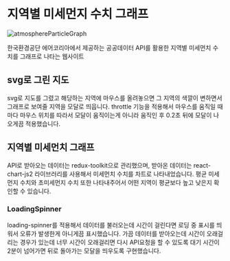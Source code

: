 # 지역별 미세먼지 수치 그래프

![atmosphereParticleGraph](https://user-images.githubusercontent.com/81218474/187145057-a2680b47-c9aa-4372-80d4-e0b2030f21dd.gif)


한국환경공단 에어코리아에서 제공하는 공공데이터 API를 활용한 지역별 미세먼치 수치를 그래프로 나타는 웹사이트

## svg로 그린 지도

svg로 지도를 그렸고 해당하는 지역에 마우스를 올려놓으면 그 지역의 색깔이 변하면서 그래프로 보여줄 지역을 모달로 띄웁니다. throttle 기능을 적용해서 마우스를 움직일 때마다 마우스 위치를 따라서 모달이 움직이는게 아니라 움직인 후 0.2초 뒤에 모달이 나오게끔 적용했습니다.

## 지역별 미세먼치 그래프

API로 받아오는 데이터는 redux-toolkit으로 관리했으며, 받아온 데이터는 react-chart-js2 라이브러리를 사용해서 미세먼치 수치를 차트로 나타내었습니다.
평균 미세먼지 수치와 초미세먼지 수치 또한 나타내주어서 어떤 지역이 평균보다 높고 낮은지 확인할 수 있습니다.

### LoadingSpinner

loading-spinner를 적용해서 데이터를 불러오는데 시간이 걸린다면 로딩 중 표시를 띄워서 오류가 발생한게 아니게끔 표시했습니다. 가끔 데이터를 받아오는데 시간이 오래걸리는 경우가 있는데 너무 시간이 오래걸리면 다시 API요청을 할 수 있도록 대기 시간이 2분이 넘어가면 뒤로 돌아가는 모달을 띄우도록 구현했습니다.
